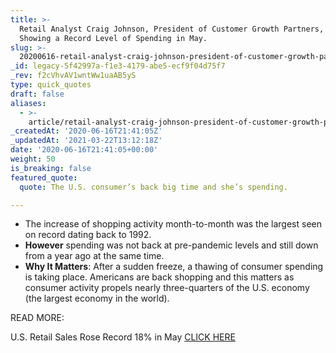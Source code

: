 ```yaml
---
title: >-
  Retail Analyst Craig Johnson, President of Customer Growth Partners, on Data
  Showing a Record Level of Spending in May.
slug: >-
  20200616-retail-analyst-craig-johnson-president-of-customer-growth-partners-on-data-showing-a-record-level-of-spending-in-may
_id: legacy-5f42997a-f1e3-4179-abe5-ecf9f04d75f7
_rev: f2cVhvAV1wntWw1uaAB5yS
type: quick_quotes
draft: false
aliases:
  - >-
    article/retail-analyst-craig-johnson-president-of-customer-growth-partners-on-data-showing-a-record-level-of-spending-in-may/
_createdAt: '2020-06-16T21:41:05Z'
_updatedAt: '2021-03-22T13:12:18Z'
date: '2020-06-16T21:41:05+00:00'
weight: 50
is_breaking: false
featured_quote:
  quote: The U.S. consumer’s back big time and she’s spending.

---
```

* The increase of shopping activity month-to-month was the largest seen on record dating back to 1992.
* **However** spending was not back at pre-pandemic levels and still down from a year ago at the same time.
* **Why It Matters**: After a sudden freeze, a thawing of consumer spending is taking place. Americans are back shopping and this matters as consumer activity propels nearly three-quarters of the U.S. economy (the largest economy in the world).

READ MORE:

U.S. Retail Sales Rose Record 18% in May [CLICK HERE](https://www.wsj.com/articles/shoppers-returned-in-may-likely-spurring-increased-retail-sales-11592299802)